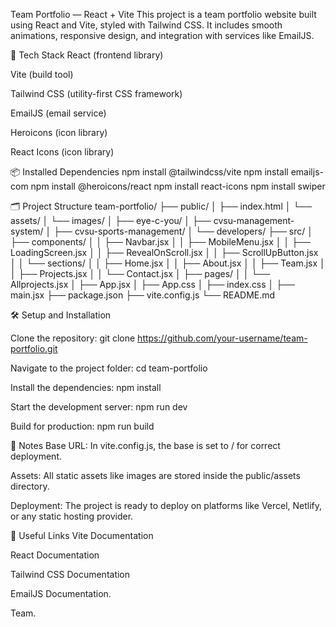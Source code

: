 Team Portfolio — React + Vite
This project is a team portfolio website built using React and Vite, styled with Tailwind CSS.
It includes smooth animations, responsive design, and integration with services like EmailJS.

🚀 Tech Stack
React (frontend library)

Vite (build tool)

Tailwind CSS (utility-first CSS framework)

EmailJS (email service)

Heroicons (icon library)

React Icons (icon library)

📦 Installed Dependencies
npm install @tailwindcss/vite
npm install emailjs-com
npm install @heroicons/react
npm install react-icons
npm install swiper

🗂️ Project Structure
team-portfolio/
├── public/
│   ├── index.html
│   └── assets/
│       └── images/
│           ├── eye-c-you/
│           ├── cvsu-management-system/
│           ├── cvsu-sports-management/
│           └── developers/
├── src/
│   ├── components/
│   │   ├── Navbar.jsx
│   │   ├── MobileMenu.jsx
│   │   ├── LoadingScreen.jsx
│   │   ├── RevealOnScroll.jsx
│   │   ├── ScrollUpButton.jsx
│   │   └── sections/
│   │       ├── Home.jsx
│   │       ├── About.jsx
│   │       ├── Team.jsx
│   │       ├── Projects.jsx
│   │       └── Contact.jsx
│   ├── pages/
│   │   └── Allprojects.jsx
│   ├── App.jsx
│   ├── App.css
│   ├── index.css
│   ├── main.jsx
├── package.json
├── vite.config.js
└── README.md

🛠️ Setup and Installation

Clone the repository:
git clone https://github.com/your-username/team-portfolio.git

Navigate to the project folder:
cd team-portfolio

Install the dependencies:
npm install

Start the development server:
npm run dev

Build for production:
npm run build

📄 Notes
Base URL:
In vite.config.js, the base is set to / for correct deployment.

Assets:
All static assets like images are stored inside the public/assets directory.

Deployment:
The project is ready to deploy on platforms like Vercel, Netlify, or any static hosting provider.

🔗 Useful Links
Vite Documentation

React Documentation

Tailwind CSS Documentation

EmailJS Documentation.

Team.